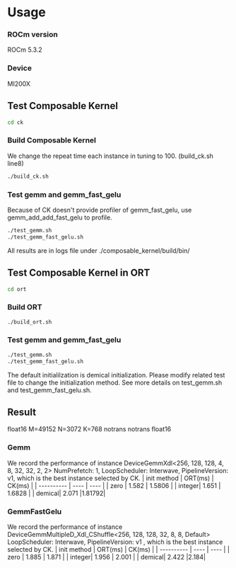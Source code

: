 # Usage
### ROCm version
ROCm 5.3.2
### Device
MI200X

## Test Composable Kernel
```bash
cd ck
```

### Build Composable Kernel
We change the repeat time each instance in tuning to 100. (build_ck.sh line8)
```bash
./build_ck.sh
```

### Test gemm and gemm_fast_gelu
Because of CK doesn't provide profiler of gemm_fast_gelu, use gemm_add_add_fast_gelu to profile.

```bash
./test_gemm.sh
./test_gemm_fast_gelu.sh
```

All results are in logs file under ./composable_kernel/build/bin/

## Test Composable Kernel in ORT
```bash
cd ort
```

### Build ORT
```bash
./build_ort.sh
```

### Test gemm and gemm_fast_gelu

```bash
./test_gemm.sh
./test_gemm_fast_gelu.sh
```
The default initialilzation is demical initialization. Please modify related test file to change the initialization method. See more details on test_gemm.sh and test_gemm_fast_gelu.sh.

## Result

float16 M=49152 N=3072 K=768 notrans notrans float16

### Gemm

We record the performance of instance DeviceGemmXdl<256, 128, 128, 4, 8, 32, 32, 2, 2> NumPrefetch: 1, LoopScheduler: Interwave, PipelineVersion: v1, which is the best instance selected by CK.
| init method |  ORT(ms)   | CK(ms)  |
| ---------- |  ----  | ----  |
| zero | 1.582  | 1.5806 |
| integer| 1.651  | 1.6828 |
| demical| 2.071 |1.81792|

### GemmFastGelu

We record the performance of instance DeviceGemmMultipleD_Xdl_CShuffle<256, 128, 128, 32, 8, 8, Default> LoopScheduler: Interwave, PipelineVersion: v1
, which is the best instance selected by CK.
| init method |  ORT(ms)   | CK(ms)  |
| ---------- |  ----  | ----  |
| zero | 1.885  | 1.871 |
| integer| 1.956  | 2.001 |
| demical| 2.422 |2.184|
